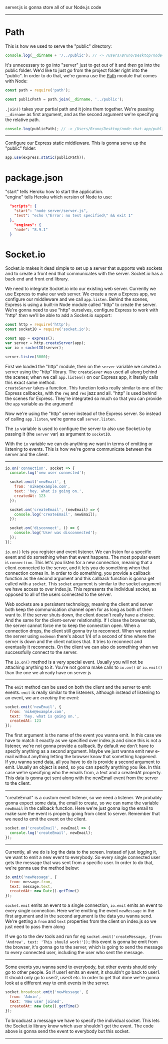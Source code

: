 server.js is gonna store all of our Node.js code
***

Path
===

This is how we used to serve the "public" directory:

```javascript
console.log(__dirname + '/../public'); // -> /Users/Bruno/Desktop/node-chat-app/server/../public
```

It's unnecessary to go into "server" just to get out of it and *then* go into the public folder. We'd like to just go from the project folder right into the "public". In order to do that, we're gonna use the [Path](https://nodejs.org/api/path.html#path_path_join_paths) module that comes with Node:

```javascript
const path = require('path');

const publicPath = path.join(__dirname, '../public');
```

`.join()` takes your partial path and it joins them together. We're passing `__dirname` as first argument, and as the second argument we're specifying the relative path.

```javascript
console.log(publicPath); // -> /Users/Bruno/Desktop/node-chat-app/public
```
***
Configure our Express static middleware. This is gonna serve up the "public" folder:

```javascript
app.use(express.static(publicPath));
```


package.json
===

"start" tells Heroku how to start the application. <br>
"engine" tells Heroku which version of Node to use:
```json
  "scripts": {
    "start": "node server/server.js",
    "test": "echo \"Error: no test specified\" && exit 1"
  },
    "engines": {
    "node": "8.9.1"
  }
```

Socket.io
===

Socket.io makes it dead simple to set up a server that supports web sockets and to create a front end that communicates with the server. Socket.io has a back end and front end library.

We need to integrate Socket.io into our existing web server. Currently we use Express to make our web server. We create a new a Express app, we configure our middleware and we call `app.listen`. Behind the scenes, Express is using a built-in Node module called "http" to create the server. We're gonna need to use "http" ourselves, configure Express to work with "http" *then* we'll be able to add a Socket.io support:

```javascript
const http = require('http'); 
const socketIO = require('socket.io'); 

const app = express();
var server = http.createServer(app);
var io = socketIO(server);

server.listen(3000);
```

First we loaded the "http" module, then on the `server` variable we created a server using the "http" library. The `createSever` was used all along behind the scenes; when we call `app.listen()` on our Express app, it literally calls this exact same method. <br>
`createServer` takes a function. This function looks really similar to one of the Express callbacks, with the `req` and `res` jazz and all. "http" is used behind the scenes for Express. They're integrated so much so that you can provide the `app` variable as the argument!

Now we're using the "http" server instead of the Express server. So instead of calling `app.listen`, we're gonna call `server.listen`.

The `io` variable is used to configure the server to also use Socket.io by passing it (the `server` var) as argument to `socketIO`.

With the `io` variable we can do anything we want in terms of emitting or listening to events. This is how we're gonna communicate between the server and the client.

***

```javascript
io.on('connection', socket => {
  console.log('new user connected');

  socket.emit('newEmail', {
    from: 'mike@example.com',
    text: 'hey. what is going on.',
    createdAt: 123
  });

  socket.on('createEmail', (newEmail) => {
    console.log('createEmail', newEmail);
  });

  socket.on('disconnect', () => {
    console.log('User was disconnected');
  });
});
```

`io.on()` lets you register and event listener. We can listen for a specific event and do something when that event happens. The most popular event is `connection`. This let's you listen for a new connection, meaning that a client connected to the server, and it lets you do something when that connection comes in. In order to do something, you provide a callback function as the second argument and this callback function is gonna get called with a `socket`. This `socket` argument is similar to the socket argument we have access to over index.js. This represents the individual socket, as opposed to all of the users connected to the server. 

Web sockets are a persistent technology, meaning the client and server both keep the communication channel open for as long as both of them want to. If the server shuts down, the client doesn't really have a choice. And the same for the client-server relationship. If I close the browser tab, the server cannot force me to keep the connection open. When a connection drops, the client still gonna try to reconnect. When we restart the server using `nodemon` there's about 1/4 of a second of time where the server is down and the client notices that. It tries to reconnect and eventually it reconnects. On the client we can also do something when we successfully connect to the server. 

The `io.on()` method is a very special event. Usually you will not be attaching anything to it. You're not gonna make calls to `io.on()` or `io.emit()` than the one we already have on server.js

***

The `emit` method can be used on both the client and the server to emit events. `emit` is really similar to the listeners, although instead of listening to an event, we are *creating* the event:

```javascript
socket.emit('newEmail', {
  from: 'mike@example.com',
  text: 'hey. what is going on.',
  createdAt: 123
});
```

The first argument is the name of the event you wanna emit. In this case we have to match it exactly as we specified over index.js and since this is not a listener, we're not gonna provide a callback. By default we don't have to specify anything as a second argument. Maybe we just wanna emit new e-mail without anything letting the browser know that something happened. <br>
If you wanna send data, all you have to do is provide a second argument to emit. Usually an object is send, so you can specify anything you like. In this case we're specifying who the emails from, a text and a createdAt property. This data is gonna get sent along with the newEmail event from the server to the client.

***

"createEmail" is a custom event listener, so we need a listener. We probably gonna expect some data, the email to create, so we can name the variable `newEmail` in the callback function. Here we're just gonna log the email to make sure the event is properly going from client to server. Remember that we need to emit the event on the client.

```javascript 
socket.on('createEmail', newEmail => {
  console.log('createEmail', newEmail);
});
```

***

Currently, all we do is log the data to the screen. Instead of just logging it, we want to emit a new event to everybody. So every single connected user gets the message that was sent from a specific user. In order to do that, we're gonna use the method below:

```javascript
io.emit('newMessage', {
  from: message.from,
  text: message.text,
  createdAt: new Date().getTime()
});
```

`socket.emit` emits an event to a single connection, `io.emit` emits an event to every single connection. Here we're emitting the event `newMessage` in the first argument and in the second argument is the data you wanna send. We're getting a `from` and `text` properties from the client on index.js so we just need to pass them along 

If we go to the dev tools and run for eg `socket.emit('createMessage, {from: 'Andrew', text: 'This should work!'});` this event is gonna be emit from the browser, it's gonna go to the server, which is going to send the message to every connected user, including the user who sent the message. 

***

Some events you wanna send to everybody, but other events should only go to other people. So if user1 emits an event, it shouldn't go back to user1. It should only go to user2, user3 etc. In order to get that done we're gonna look at a different way to emit events in the server. 

```javascript
socket.broadcast.emit('newMessage', {
  from: 'Admin',
  text: 'New user joined',
  createdAt: new Date().getTime()
});
```
To broadcast a message we have to specify the individual socket. This lets the Socket.io library know which user shouldn't get the event. The code above is gonna send the event to everybody but this socket. 

***


